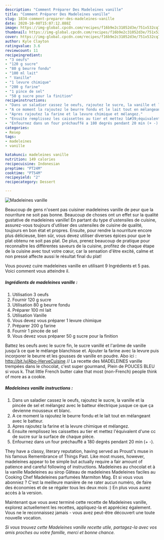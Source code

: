 ```yaml
---
description: "Comment Préparer Des Madeleines vanille"
title: "Comment Préparer Des Madeleines vanille"
slug: 1834-comment-preparer-des-madeleines-vanille
date: 2020-10-08T15:07:12.888Z
image: https://img-global.cpcdn.com/recipes/f16b9e2c31052d3e/751x532cq70/madeleines-vanille-photo-principale-de-la-recette.jpg
thumbnail: https://img-global.cpcdn.com/recipes/f16b9e2c31052d3e/751x532cq70/madeleines-vanille-photo-principale-de-la-recette.jpg
cover: https://img-global.cpcdn.com/recipes/f16b9e2c31052d3e/751x532cq70/madeleines-vanille-photo-principale-de-la-recette.jpg
author: Kyle Clayton
ratingvalue: 3.6
reviewcount: 11
recipeingredient:
- "3 oeufs"
- "120 g sucre"
- "80 g beurre fondu"
- "100 ml lait"
- " Vanille"
- "1 levure chimique"
- "200 g farine"
- "1 pince de sel"
- "50 g sucre pour la finition"
recipeinstructions:
- "Dans un saladier cassez le oeufs, rajoutez le sucre, la vanille et la pincée de sel et mélangez avec le batteur électrique jusque ce que ça devienne mousseux et blanc."
- "A ce moment la rajoutez le beurre fondu et le lait tout en mélangeant avec le batteur."
- "Apres rajoutez la farine et la levure chimique et mélangez."
- "Ensuite remplissez les caissettes au tier et mettez l&#39;équivalent d&#39;une cc de sucre sur la surface de chaque pièce."
- "Enfournez dans un four préchauffé a 180 degrés pendant 20 min (+ -)."
categories:
- Resep
tags:
- madeleines
- vanille

katakunci: madeleines vanille 
nutrition: 149 calories
recipecuisine: Indonesian
preptime: "PT24M"
cooktime: "PT54M"
recipeyield: "2"
recipecategory: Dessert

---
```



![Madeleines vanille](https://img-global.cpcdn.com/recipes/f16b9e2c31052d3e/751x532cq70/madeleines-vanille-photo-principale-de-la-recette.jpg)

Beaucoup de gens n'osent pas cuisiner madeleines vanille de peur que la nourriture ne soit pas bonne. Beaucoup de choses ont un effet sur la qualité gustative de madeleines vanille! En partant du type d'ustensiles de cuisine, assurez-vous toujours d'utiliser des ustensiles de cuisine de qualité, toujours en bon état et propres. Ensuite, pour rendre la nourriture encore plus délicieuse, bien sûr, vous devez utiliser diverses épices pour que le plat obtenu ne soit pas plat. De plus, prenez beaucoup de pratique pour reconnaître les différentes saveurs de la cuisine, profitez de chaque étape de la cuisine avec tout votre cœur, car la sensation d'être excité, calme et non pressé affecte aussi le résultat final du plat!

<!--inarticleads1-->

Vous pouvez cuire madeleines vanille en utilisant 9 Ingrédients et 5 pas. Voici comment vous atteindre il.

##### Ingrédients de madeleines vanille :

1. Utilisation 3 oeufs
1. Fournir 120 g sucre
1. Utilisation 80 g beurre fondu
1. Préparer 100 ml lait
1. Utilisation  Vanille
1. Vous devez vous préparer 1 levure chimique
1. Préparer 200 g farine
1. Fournir 1 pincée de sel
1. Vous devez vous préparer 50 g sucre pour la finition


Battez les oeufs avec le sucre fin, le sucre vanillé et l&#39;arôme de vanille jusqu&#39;à ce que le mélange blanchisse et. Ajouter la farine avec la levure puis incorporer le beurre et les gousses de vanille en poudre. Abo ici : http://bit.ly/Abo-HerveCuisine // La recette des MADELEINES vanille trempées dans le chocolat, c&#39;est super gourmand, Plein de POUCES BLEU si vous k. That little French butter cake that most (non-French) people think of more as a cookie. 

<!--inarticleads2-->

##### Madeleines vanille instructions :

1. Dans un saladier cassez le oeufs, rajoutez le sucre, la vanille et la pincée de sel et mélangez avec le batteur électrique jusque ce que ça devienne mousseux et blanc.
1. A ce moment la rajoutez le beurre fondu et le lait tout en mélangeant avec le batteur.
1. Apres rajoutez la farine et la levure chimique et mélangez.
1. Ensuite remplissez les caissettes au tier et mettez l&#39;équivalent d&#39;une cc de sucre sur la surface de chaque pièce.
1. Enfournez dans un four préchauffé a 180 degrés pendant 20 min (+ -).


They have a classy, literary reputation, having served as Proust&#39;s muse in his famous Remembrance of Things Past. Like most muses, however, madeleines appear to be simple but actually require a fair amount of patience and careful following of instructions. Madeleines au chocolat et à la vanille Madeleines au sirop Gâteau de madeleines Madeleines faciles au Cooking Chef Madeleines parfumées Marmiton Mag. Et si vous vous abonniez ? C&#39;est la meilleure manière de ne rater aucun numéro, de faire des économies et de se régaler tous les deux mois :) En plus vous aurez accès à la version. 

<!--inarticleads1-->

<p>
Maintenant que vous avez terminé cette recette de Madeleines vanille, explorez actuellement les recettes, appliquez-la et appréciez également. Vous ne le reconnaissez jamais - vous avez peut-être découvert une toute nouvelle vocation.
</p>

<p>
<i>Si vous trouvez cette Madeleines vanille recette utile, partagez-la avec vos amis proches ou votre famille, merci et bonne chance.</i>
</p>
